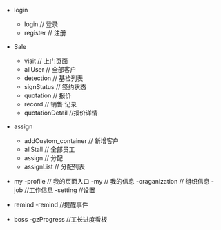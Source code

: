 - login
    - login // 登录
    - register // 注册
- Sale
    - visit  // 上门页面
    - allUser // 全部客户
    - detection  // 基检列表
    - signStatus  // 签约状态
    - quotation  // 报价
    - record  // 销售 记录
    - quotationDetail  //报价详情
    
- assign
    - addCustom_container // 新增客户
    - allStall // 全部员工
    - assign // 分配
    - assignList // 分配列表
- my
    -profile // 我的页面入口
    -my // 我的信息
    -oraganization // 组织信息
    -job //工作信息
    -setting //设置 
- remind
    -remind //提醒事件
- boss
    -gzProgress //工长进度看板
